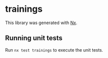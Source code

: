 # trainings

This library was generated with [Nx](https://nx.dev).

## Running unit tests

Run `nx test trainings` to execute the unit tests.
